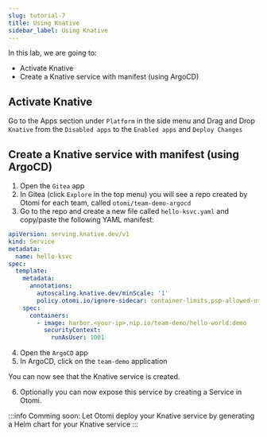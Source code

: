 ```yaml
---
slug: tutorial-7
title: Using Knative
sidebar_label: Using Knative
---
```


In this lab, we are going to:

- Activate Knative
- Create a Knative service with manifest (using ArgoCD)

## Activate Knative

Go to the Apps section under `Platform` in the side menu and Drag and Drop `Knative` from the `Disabled apps` to the `Enabled apps` and `Deploy Changes`
## Create a Knative service with manifest (using ArgoCD)

1. Open the `Gitea` app
2. In Gitea (click `Explore` in the top menu) you will see a repo created by Otomi for each team, called `otomi/team-demo-argocd`
3. Go to the repo and create a new file called `hello-ksvc.yaml` and copy/paste the following YAML manifest:

```yaml
apiVersion: serving.knative.dev/v1
kind: Service
metadata:
  name: hello-ksvc
spec:
  template:
    metadata:
      annotations:
        autoscaling.knative.dev/minScale: '1'
        policy.otomi.io/ignore-sidecar: container-limits,psp-allowed-users
    spec:
      containers:
        - image: harbor.<your-ip>.nip.io/team-demo/hello-world:demo
          securityContext:
            runAsUser: 1001
```

4. Open the `ArgoCD` app
5. In ArgoCD, click on the `team-demo` application

You can now see that the Knative service is created.

6. Optionally you can now expose this service by creating a Service in Otomi.

:::info
Comming soon: Let Otomi deploy your Knative service by generating a Helm chart for your Knative service
:::